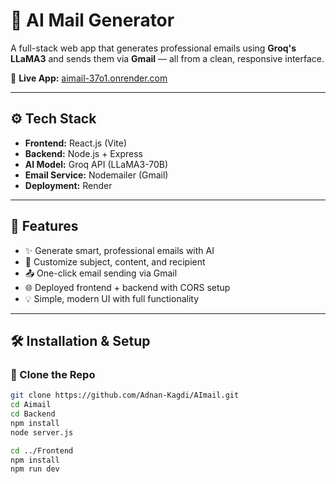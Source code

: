 # 📧 AI Mail Generator

A full-stack web app that generates professional emails using **Groq's LLaMA3** and sends them via **Gmail** — all from a clean, responsive interface.

🔗 **Live App:** [aimail-37o1.onrender.com](https://aimail-37o1.onrender.com)

---

## ⚙️ Tech Stack

- **Frontend:** React.js (Vite)
- **Backend:** Node.js + Express
- **AI Model:** Groq API (LLaMA3-70B)
- **Email Service:** Nodemailer (Gmail)
- **Deployment:** Render

---

## 🚀 Features

- ✨ Generate smart, professional emails with AI
- 📝 Customize subject, content, and recipient
- 📤 One-click email sending via Gmail
- 🌐 Deployed frontend + backend with CORS setup
- 💡 Simple, modern UI with full functionality

---

## 🛠️ Installation & Setup

### 🔁 Clone the Repo

```bash
git clone https://github.com/Adnan-Kagdi/AImail.git
cd Aimail
cd Backend
npm install
node server.js

cd ../Frontend
npm install
npm run dev
```
